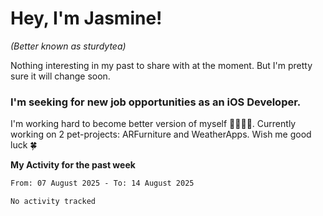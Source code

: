 # Hey, I'm Jasmine!
_(Better known as sturdytea)_

Nothing interesting in my past to share with at the moment. 
But I'm pretty sure it will change soon.

### I'm seeking for new job opportunities as an iOS Developer. 

I'm working hard to become better version of myself 🙇‍♀🏋️‍♀️. 
Currently working on 2 pet-projects: ARFurniture and WeatherApps. 
Wish me good luck 🍀

**My Activity for the past week**

<!--START_SECTION:waka-->

```txt
From: 07 August 2025 - To: 14 August 2025

No activity tracked
```

<!--END_SECTION:waka-->

